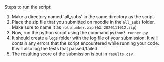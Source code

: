 Steps to run the script:

1. Make a directory named 'all_subs' in the same directory as the script.
2. Place the zip file that you submitted on moodle in the `all_subs` folder. Make sure to name it
   as `rollnumber.zip` (ex: `2020111012.zip`)
3. Now, run the python script using the command `python3 runner.py`
4. It should create a `logs` folder with the log file of your submission. It will contain any errors that the script
   encountered while running your code. It will also log the tests that passed/failed
5. The resulting score of the submission is put in `results.csv`